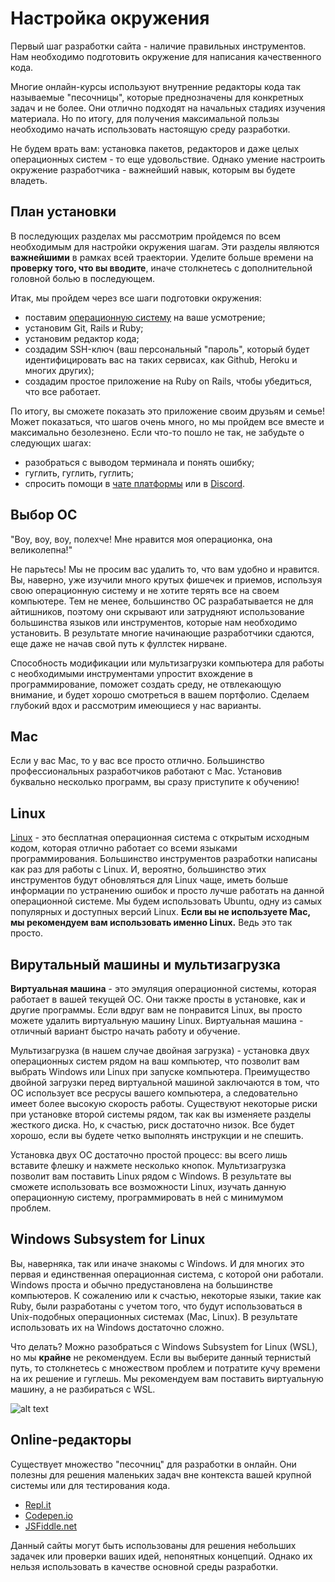 # Настройка окружения

Первый шаг разработки сайта - наличие правильных инструментов. Нам необходимо подготовить окружение для написания качественного кода.

Многие онлайн-курсы используют внутренние редакторы кода так называемые "песочницы", которые преднозначены для конкретных задач и не более. Они отлично подходят на начальных стадиях изучения материала. Но по итогу, для получения максимальной пользы необходимо начать использовать настоящую среду разработки.

Не будем врать вам: установка пакетов, редакторов и даже целых операционных систем - то еще удовольствие. Однако умение настроить окружение разработчика - важнейший навык, которым вы будете владеть.

## План установки

В последующих разделах мы рассмотрим пройдемся по всем необходимым для настройки окружения шагам. Эти разделы являются **важнейшими** в рамках всей траектории. Уделите больше времени на **проверку того, что вы вводите**, иначе столкнетесь с дополнительной головной болью в последующем.

Итак, мы пройдем через все шаги подготовки окружения:

- поставим [операционную систему](https://ru.wikipedia.org/wiki/%D0%9E%D0%BF%D0%B5%D1%80%D0%B0%D1%86%D0%B8%D0%BE%D0%BD%D0%BD%D0%B0%D1%8F_%D1%81%D0%B8%D1%81%D1%82%D0%B5%D0%BC%D0%B0) на ваше усмотрение;
- установим Git, Rails и Ruby;
- установим редактор кода;
- создадим SSH-ключ (ваш персональный "пароль", который будет идентифицировать вас на таких сервисах, как Github, Heroku и многих других);
- создадим простое приложение на Ruby on Rails, чтобы убедиться, что все работает.

По итогу, вы сможете показать это приложение своим друзьям и семье! Может показаться, что шагов очень много, но мы пройдем все вместе и максимально безолезнено. Если что-то пошло не так, не забудьте о следующих шагах:

- разобраться с выводом терминала и понять ошибку;
- гуглить, гуглить, гуглить;
- спросить помощи в [чате платформы](https://vectree.ru/chats/question) или в [Discord](https://discord.gg/Qb2fBdR).

## Выбор ОС

"Воу, воу, воу, полехче! Мне нравится моя операционка, она великолепна!"

Не парьтесь! Мы не просим вас удалить то, что вам удобно и нравится. Вы, наверно, уже изучили много крутых фишечек и приемов, используя свою операционную систему и не хотите терять все на своем компьютере. Тем не менее, большинство ОС разрабатывается не для айтишников, поэтому они скрывают или затрудняют использование большинства языков или инструментов, которые нам необходимо установить. В результате многие начинающие разработчики сдаются, еще даже не начав свой путь к фуллстек нирване.

Способность модификации или мультизагрузки компьютера для работы с необходимыми инструментами упростит вхождение в программирование, поможет создать среду, не отвлекающую внимание, и будет хорошо смотреться в вашем портфолио. Сделаем глубокий вдох и рассмотрим имеющиеся у нас варианты.

## Mac

Если у вас Mac, то у вас все просто отлично. Большинство профессиональных разработчиков работают с Mac. Установив буквально несколько программ, вы сразу приступите к обучению!

## Linux

[Linux](https://ru.wikipedia.org/wiki/Linux) - это бесплатная операционная система с открытым исходным кодом, которая отлично работает со всеми языками программирования. Большинство инструментов разработки написаны как раз для работы с Linux. И, вероятно, большинство этих инструментов будут обновляться для Linux чаще, иметь больше информации по устранению ошибок и просто лучше работать на данной операционной системе. Мы будем использовать Ubuntu, одну из самых популярных и доступных версий Linux. **Если вы не используете Mac, мы рекомендуем вам использовать именно Linux.** Ведь это так просто.

## Вирутальный машины и мультизагрузка

**Виртуальная машина** - это эмуляция операционной системы, которая работает в вашей текущей ОС. Они также просты в установке, как и другие программы. Если вдруг вам не понравится Linux, вы просто можете удалить виртуальную машину Linux. Виртуальная машина - отличный вариант быстро начать работу и обучение.

Мультизагрузка (в нашем случае двойная загрузка) - установка двух операционных систем рядом на ваш компьютер, что позволит вам выбрать Windows или Linux при запуске компьютера. Преимущество двойной загрузки перед виртуальной машиной заключаются в том, что ОС использует все ресрусы вашего компьютера, а следовательно имеет более высокую скорость работы. Существуют некоторые риски при установке второй системы рядом, так как вы изменяете разделы жесткого диска. Но, к счастью, риск достаточно низок. Все будет хорошо, если вы будете четко выполнять инструкции и не спешить.

Установка двух ОС достаточно простой процесс: вы всего лишь вставите флешку и нажмете несколько кнопок. Мультизагрузка позволит вам поставить Linux рядом с Windows. В результате вы сможете использовать все возможности Linux, изучать данную операционную систему, программировать в ней с минимумом проблем.

## Windows Subsystem for Linux

Вы, наверняка, так или иначе знакомы с Windows. И для многих это первая и единственная операционная система, с которой они работали. Windows проста и обычно предустановлена на большинстве компьютеров. К сожалению или к счастью, некоторые языки, такие как Ruby, были разработаны с учетом того, что будут использоваться в Unix-подобных операционных системах (Mac, Linux). В результате использовать их на Windows достаточно сложно.

Что делать? Можно разобраться с Windows Subsystem for Linux (WSL), но мы **крайне** не рекомендуем. Если вы выберите данный тернистый путь, то столкнетесь с множеством проблем и потратите кучу времени на их решение и гуглешь. Мы рекомендуем вам поставить виртуальную машину, а не разбираться с WSL.

![alt text](https://user-images.githubusercontent.com/4215285/56833965-cf9c4500-6878-11e9-9241-acba61ac7a2f.jpeg)

## Online-редакторы

Существует множество "песочниц" для разработки в онлайн. Они полезны для решения маленьких задач вне контекста вашей крупной системы или для тестирования кода.

- [Repl.it](https://repl.it/)
- [Codepen.io](https://codepen.io/)
- [JSFiddle.net](https://jsfiddle.net/)

Данный сайты могут быть использованы для решения небольших задачек или проверки ваших идей, непонятных концепций. Однако их нельзя использовать в качестве основной среды разработки.
